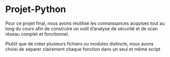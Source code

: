 # Projet-Python
Pour ce projet final, nous avons réutilisé les connaissances acquises tout au long du cours afin de construire un outil d’analyse de sécurité et de scan réseau complet et fonctionnel.

Plutôt que de créer plusieurs fichiers ou modules distincts, nous avons choisi de séparer clairement chaque fonction dans un seul et même script
